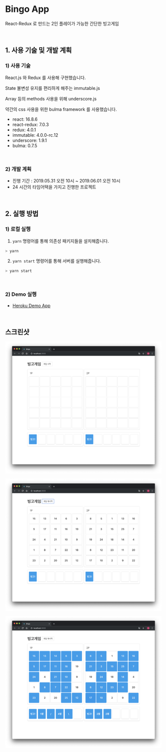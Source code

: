 # Bingo App

React-Redux 로 만드는 2인 플레이가 가능한 간단한 빙고게임

&nbsp;

## 1. 사용 기술 및 개발 계획

### 1) 사용 기술

React.js 와 Redux 를 사용해 구현했습니다.

State 불변성 유지를 편리하게 해주는 immutable.js

Array 등의 methods 사용을 위해 underscore.js

약간의 css 사용을 위한 bulma framework 를 사용했습니다.

- react: 16.8.6
- react-redux: 7.0.3
- redux: 4.0.1
- immutable: 4.0.0-rc.12
- underscore: 1.9.1
- bulma: 0.7.5

&nbsp;

### 2) 개발 계획

- 진행 기간 : 2019.05.31 오전 10시 ~ 2019.06.01 오전 10시
- 24 시간의 타임어택을 가지고 진행한 프로젝트

&nbsp;

## 2. 실행 방법

### 1) 로컬 실행

1. `yarn` 명령어를 통해 의존성 패키지들을 설치해줍니다.

  ```bash
  > yarn
  ```

2. `yarn start` 명령어를 통해 서버를 실행해줍니다.

  ```bash
  > yarn start
  ```

&nbsp;

### 2) Demo 실행

* [Heroku Demo App](https://jiwookseo-bingo.herokuapp.com/ )

&nbsp;

## 스크린샷

![메인 화면](./assets/1-main.png)

![메인 화면 - 게임 시작](./assets/2-start.png)

![진헹 과정](./assets/3-playing.png)
